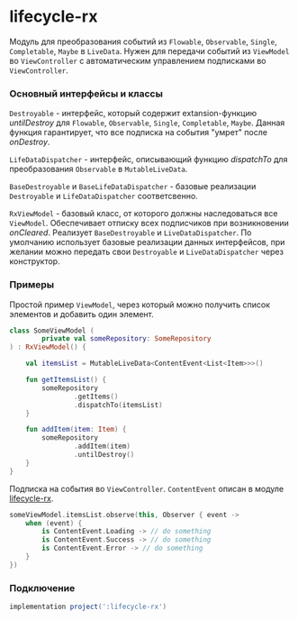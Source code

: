 lifecycle-rx
=====

Модуль для преобразования событий из `Flowable`, `Observable`, `Single`, `Completable`, `Maybe` в `LiveData`. Нужен для передачи событий из `ViewModel` во `ViewController` с автоматическим управлением подписками во `ViewController`.

### Основный интерфейсы и классы
`Destroyable` - интерфейс, который содержит extansion-функцию *untilDestroy* для `Flowable`, `Observable`, `Single`, `Completable`, `Maybe`. Данная функция гарантирует, что все подписка на события "умрет" после *onDestroy*.

`LifeDataDispatcher` - интерфейс, описывающий функцию *dispatchTo* для преобразования `Observable` в `MutableLiveData`. 

`BaseDestroyable` и `BaseLifeDataDispatcher` - базовые реализации `Destroyable` и `LifeDataDispatcher` соответсвенно.

`RxViewModel` - базовый класс, от которого должны наследоваться все `ViewModel`. Обеспечивает отписку всех подписчиков при возникновении *onCleared*. Реализует `BaseDestroyable` и `LiveDataDispatcher`. По умолчанию использует базовые реализации данных интерфейсов, при желании можно передать свои `Destroyable` и `LiveDataDispatcher` через конструктор.

### Примеры

Простой пример `ViewModel`, через который можно получить список элементов и добавить один элемент.

```kotlin
class SomeViewModel (
        private val someRepository: SomeRepository
) : RxViewModel() {

    val itemsList = MutableLiveData<ContentEvent<List<Item>>>()

    fun getItemsList() {
        someRepository
                .getItems()
                .dispatchTo(itemsList)
    }

    fun addItem(item: Item) {
        someRepository
                .addItem(item)
                .untilDestroy()
    }
}
```

Подписка на события во `ViewController`. `ContentEvent` описан в модуле [lifecycle-rx](https://github.com/TouchInstinct/RoboSwag/tree/master/lifecycle-rx).

```kotlin
someViewModel.itemsList.observe(this, Observer { event ->
    when (event) {
        is ContentEvent.Loading -> // do something
        is ContentEvent.Success -> // do something
        is ContentEvent.Error -> // do something
    }
})
```

### Подключение

``` gradle
implementation project(':lifecycle-rx')
```
